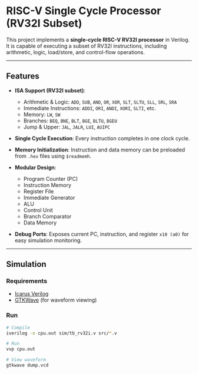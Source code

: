 # RISC-V Single Cycle Processor (RV32I Subset)

This project implements a **single-cycle RISC-V RV32I processor** in Verilog.  
It is capable of executing a subset of RV32I instructions, including arithmetic, logic, load/store, and control-flow operations.

---

## Features

- **ISA Support (RV32I subset)**:
  - Arithmetic & Logic: `ADD`, `SUB`, `AND`, `OR`, `XOR`, `SLT`, `SLTU`, `SLL`, `SRL`, `SRA`
  - Immediate Instructions: `ADDI`, `ORI`, `ANDI`, `XORI`, `SLTI`, etc.
  - Memory: `LW`, `SW`
  - Branches: `BEQ`, `BNE`, `BLT`, `BGE`, `BLTU`, `BGEU`
  - Jump & Upper: `JAL`, `JALR`, `LUI`, `AUIPC`

- **Single Cycle Execution**: Every instruction completes in one clock cycle.
- **Memory Initialization**: Instruction and data memory can be preloaded from `.hex` files using `$readmemh`.
- **Modular Design**:
  - Program Counter (PC)
  - Instruction Memory
  - Register File
  - Immediate Generator
  - ALU
  - Control Unit
  - Branch Comparator
  - Data Memory
- **Debug Ports**: Exposes current PC, instruction, and register `x10 (a0)` for easy simulation monitoring.

---



## Simulation

### Requirements
- [Icarus Verilog](http://iverilog.icarus.com/)
- [GTKWave](http://gtkwave.sourceforge.net/) (for waveform viewing)

### Run
```bash
# Compile
iverilog -o cpu.out sim/tb_rv32i.v src/*.v

# Run
vvp cpu.out

# View waveform
gtkwave dump.vcd